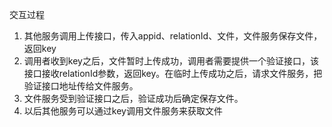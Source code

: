 交互过程

1.	其他服务调用上传接口，传入appid、relationId、文件，文件服务保存文件，返回key
2.	调用者收到key之后，文件暂时上传成功，调用者需要提供一个验证接口，该接口接收relationId参数，返回key。在临时上传成功之后，请求文件服务，把验证接口地址传给文件服务。
3.	文件服务受到验证接口之后，验证成功后确定保存文件。
4.	以后其他服务可以通过key调用文件服务来获取文件

